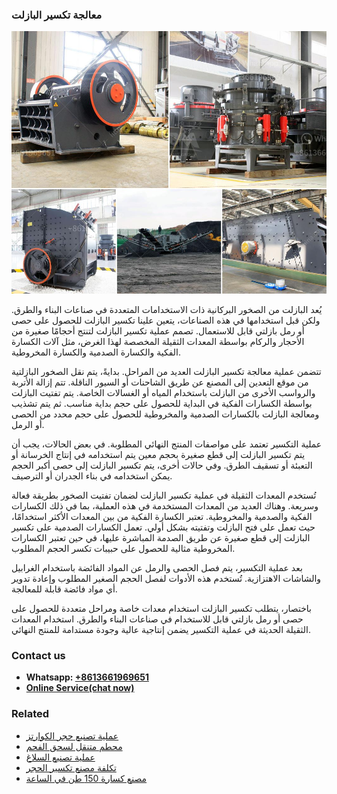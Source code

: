<h3>معالجة تكسير البازلت</h3><img src='1701854180.jpg' alt=''><p>يُعد البازلت من الصخور البركانية ذات الاستخدامات المتعددة في صناعات البناء والطرق. ولكن قبل استخدامها في هذه الصناعات، يتعين علينا تكسير البازلت للحصول على حصى أو رمل بازلتي قابل للاستعمال. تصمم عملية تكسير البازلت لتنتج أحجامًا صغيرة من الأحجار والركام بواسطة المعدات الثقيلة المخصصة لهذا الغرض، مثل آلات الكسارة الفكية والكسارة الصدمية والكسارة المخروطية.</p><p>تتضمن عملية معالجة تكسير البازلت العديد من المراحل. بدايةً، يتم نقل الصخور البازلتية من موقع التعدين إلى المصنع عن طريق الشاحنات أو السيور الناقلة. تتم إزالة الأتربة والرواسب الأخرى من البازلت باستخدام المياه أو الغسالات الخاصة. يتم تفتيت البازلت بواسطة الكسارات الفكية في البداية للحصول على حجم بداية مناسب. ثم يتم تشذيب ومعالجة البازلت بالكسارات الصدمية والمخروطية للحصول على حجم محدد من الحصى أو الرمل.</p><p>عملية التكسير تعتمد على مواصفات المنتج النهائي المطلوبة. في بعض الحالات، يجب أن يتم تكسير البازلت إلى قطع صغيرة بحجم معين يتم استخدامه في إنتاج الخرسانة أو التعبئة أو تسقيف الطرق. وفي حالات أخرى، يتم تكسير البازلت إلى حصى أكبر الحجم يمكن استخدامه في بناء الجدران أو الترصيف.</p><p>تُستخدم المعدات الثقيلة في عملية تكسير البازلت لضمان تفتيت الصخور بطريقة فعالة وسريعة. وهناك العديد من المعدات المستخدمة في هذه العملية، بما في ذلك الكسارات الفكية والصدمية والمخروطية. تعتبر الكسارة الفكية من بين المعدات الأكثر استخدامًا، حيث تعمل على فتح البازلت وتفتيته بشكل أولي. تعمل الكسارات الصدمية على تكسير البازلت إلى قطع صغيرة عن طريق الصدمة المباشرة عليها، في حين تعتبر الكسارات المخروطية مثالية للحصول على حبيبات تكسر الحجم المطلوب.</p><p>بعد عملية التكسير، يتم فصل الحصى والرمل عن المواد الفائضة باستخدام الغرابيل والشاشات الاهتزازية. تُستخدم هذه الأدوات لفصل الحجم الصغير المطلوب وإعادة تدوير أي مواد فائضة قابلة للمعالجة.</p><p>باختصار، يتطلب تكسير البازلت استخدام معدات خاصة ومراحل متعددة للحصول على حصى أو رمل بازلتي قابل للاستخدام في صناعات البناء والطرق. استخدام المعدات الثقيلة الحديثة في عملية التكسير يضمن إنتاجية عالية وجودة مستدامة للمنتج النهائي.</p><h3>Contact us</h3><ul><li><strong>Whatsapp:&nbsp;<a href="https://wa.me/8613661969651">+8613661969651</a></strong></li><li><a href="https://swt.shibang-china.com/?git&amp;zhl&amp;معالجة تكسير البازلت"><strong>Online Service(chat now)</strong></a></li></ul><h3>Related</h3><ul><li><a href='عملية تصنيع حجر الكوارتز.md'>عملية تصنيع حجر الكوارتز</a></li><li><a href='محطم متنقل لسحق الفحم.md'>محطم متنقل لسحق الفحم</a></li><li><a href='عملية تصنيع السلاغ.md'>عملية تصنيع السلاغ</a></li><li><a href='تكلفة مصنع تكسير الحجر.md'>تكلفة مصنع تكسير الحجر</a></li><li><a href='مصنع كسارة 150 طن في الساعة.md'>مصنع كسارة 150 طن في الساعة</a></li></ul>